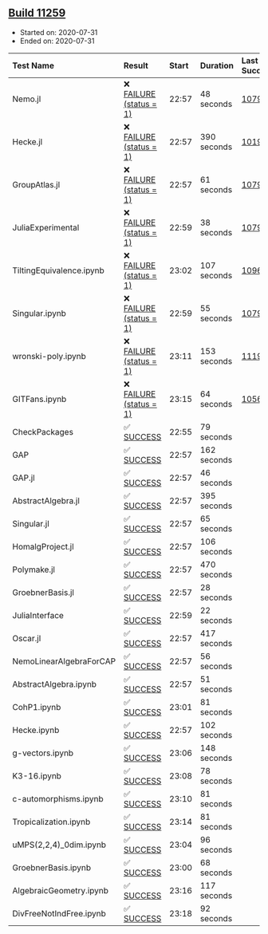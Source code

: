 ## [Build 11259](https://oscarci.mathematik.uni-kl.de/job/oscar/11259/)

* Started on: 2020-07-31
* Ended on: 2020-07-31

| Test Name    | Result | Start | Duration | Last Success | First Failure |
|:-------------|:-------|:------|:---------|:-------------|:--------------|
| Nemo.jl | ❌ [FAILURE (status = 1)](https://oscarci.mathematik.uni-kl.de/job/oscar/11259/artifact/logs/build-11259/Nemo.jl.log) | 22:57 | 48 seconds | [10790](https://oscarci.mathematik.uni-kl.de/job/oscar/10790/) | [10791](https://oscarci.mathematik.uni-kl.de/job/oscar/10791/) |
| Hecke.jl | ❌ [FAILURE (status = 1)](https://oscarci.mathematik.uni-kl.de/job/oscar/11259/artifact/logs/build-11259/Hecke.jl.log) | 22:57 | 390 seconds | [10197](https://oscarci.mathematik.uni-kl.de/job/oscar/10197/) | [10198](https://oscarci.mathematik.uni-kl.de/job/oscar/10198/) |
| GroupAtlas.jl | ❌ [FAILURE (status = 1)](https://oscarci.mathematik.uni-kl.de/job/oscar/11259/artifact/logs/build-11259/GroupAtlas.jl.log) | 22:57 | 61 seconds | [10790](https://oscarci.mathematik.uni-kl.de/job/oscar/10790/) | [10791](https://oscarci.mathematik.uni-kl.de/job/oscar/10791/) |
| JuliaExperimental | ❌ [FAILURE (status = 1)](https://oscarci.mathematik.uni-kl.de/job/oscar/11259/artifact/logs/build-11259/JuliaExperimental.log) | 22:59 | 38 seconds | [10790](https://oscarci.mathematik.uni-kl.de/job/oscar/10790/) | [10791](https://oscarci.mathematik.uni-kl.de/job/oscar/10791/) |
| TiltingEquivalence.ipynb | ❌ [FAILURE (status = 1)](https://oscarci.mathematik.uni-kl.de/job/oscar/11259/artifact/logs/build-11259/TiltingEquivalence.ipynb.log) | 23:02 | 107 seconds | [10962](https://oscarci.mathematik.uni-kl.de/job/oscar/10962/) | [10963](https://oscarci.mathematik.uni-kl.de/job/oscar/10963/) |
| Singular.ipynb | ❌ [FAILURE (status = 1)](https://oscarci.mathematik.uni-kl.de/job/oscar/11259/artifact/logs/build-11259/Singular.ipynb.log) | 22:59 | 55 seconds | [10790](https://oscarci.mathematik.uni-kl.de/job/oscar/10790/) | [10791](https://oscarci.mathematik.uni-kl.de/job/oscar/10791/) |
| wronski-poly.ipynb | ❌ [FAILURE (status = 1)](https://oscarci.mathematik.uni-kl.de/job/oscar/11259/artifact/logs/build-11259/wronski-poly.ipynb.log) | 23:11 | 153 seconds | [11192](https://oscarci.mathematik.uni-kl.de/job/oscar/11192/) | [11193](https://oscarci.mathematik.uni-kl.de/job/oscar/11193/) |
| GITFans.ipynb | ❌ [FAILURE (status = 1)](https://oscarci.mathematik.uni-kl.de/job/oscar/11259/artifact/logs/build-11259/GITFans.ipynb.log) | 23:15 | 64 seconds | [10566](https://oscarci.mathematik.uni-kl.de/job/oscar/10566/) | [10567](https://oscarci.mathematik.uni-kl.de/job/oscar/10567/) |
| CheckPackages | ✅ [SUCCESS](https://oscarci.mathematik.uni-kl.de/job/oscar/11259/artifact/logs/build-11259/CheckPackages.log) | 22:55 | 79 seconds |  |  |
| GAP | ✅ [SUCCESS](https://oscarci.mathematik.uni-kl.de/job/oscar/11259/artifact/logs/build-11259/GAP.log) | 22:57 | 162 seconds |  |  |
| GAP.jl | ✅ [SUCCESS](https://oscarci.mathematik.uni-kl.de/job/oscar/11259/artifact/logs/build-11259/GAP.jl.log) | 22:57 | 46 seconds |  |  |
| AbstractAlgebra.jl | ✅ [SUCCESS](https://oscarci.mathematik.uni-kl.de/job/oscar/11259/artifact/logs/build-11259/AbstractAlgebra.jl.log) | 22:57 | 395 seconds |  |  |
| Singular.jl | ✅ [SUCCESS](https://oscarci.mathematik.uni-kl.de/job/oscar/11259/artifact/logs/build-11259/Singular.jl.log) | 22:57 | 65 seconds |  |  |
| HomalgProject.jl | ✅ [SUCCESS](https://oscarci.mathematik.uni-kl.de/job/oscar/11259/artifact/logs/build-11259/HomalgProject.jl.log) | 22:57 | 106 seconds |  |  |
| Polymake.jl | ✅ [SUCCESS](https://oscarci.mathematik.uni-kl.de/job/oscar/11259/artifact/logs/build-11259/Polymake.jl.log) | 22:57 | 470 seconds |  |  |
| GroebnerBasis.jl | ✅ [SUCCESS](https://oscarci.mathematik.uni-kl.de/job/oscar/11259/artifact/logs/build-11259/GroebnerBasis.jl.log) | 22:57 | 28 seconds |  |  |
| JuliaInterface | ✅ [SUCCESS](https://oscarci.mathematik.uni-kl.de/job/oscar/11259/artifact/logs/build-11259/JuliaInterface.log) | 22:59 | 22 seconds |  |  |
| Oscar.jl | ✅ [SUCCESS](https://oscarci.mathematik.uni-kl.de/job/oscar/11259/artifact/logs/build-11259/Oscar.jl.log) | 22:57 | 417 seconds |  |  |
| NemoLinearAlgebraForCAP | ✅ [SUCCESS](https://oscarci.mathematik.uni-kl.de/job/oscar/11259/artifact/logs/build-11259/NemoLinearAlgebraForCAP.log) | 22:57 | 56 seconds |  |  |
| AbstractAlgebra.ipynb | ✅ [SUCCESS](https://oscarci.mathematik.uni-kl.de/job/oscar/11259/artifact/logs/build-11259/AbstractAlgebra.ipynb.log) | 22:57 | 51 seconds |  |  |
| CohP1.ipynb | ✅ [SUCCESS](https://oscarci.mathematik.uni-kl.de/job/oscar/11259/artifact/logs/build-11259/CohP1.ipynb.log) | 23:01 | 81 seconds |  |  |
| Hecke.ipynb | ✅ [SUCCESS](https://oscarci.mathematik.uni-kl.de/job/oscar/11259/artifact/logs/build-11259/Hecke.ipynb.log) | 22:57 | 102 seconds |  |  |
| g-vectors.ipynb | ✅ [SUCCESS](https://oscarci.mathematik.uni-kl.de/job/oscar/11259/artifact/logs/build-11259/g-vectors.ipynb.log) | 23:06 | 148 seconds |  |  |
| K3-16.ipynb | ✅ [SUCCESS](https://oscarci.mathematik.uni-kl.de/job/oscar/11259/artifact/logs/build-11259/K3-16.ipynb.log) | 23:08 | 78 seconds |  |  |
| c-automorphisms.ipynb | ✅ [SUCCESS](https://oscarci.mathematik.uni-kl.de/job/oscar/11259/artifact/logs/build-11259/c-automorphisms.ipynb.log) | 23:10 | 81 seconds |  |  |
| Tropicalization.ipynb | ✅ [SUCCESS](https://oscarci.mathematik.uni-kl.de/job/oscar/11259/artifact/logs/build-11259/Tropicalization.ipynb.log) | 23:14 | 81 seconds |  |  |
| uMPS(2,2,4)_0dim.ipynb | ✅ [SUCCESS](https://oscarci.mathematik.uni-kl.de/job/oscar/11259/artifact/logs/build-11259/uMPS-2-2-4-_0dim.ipynb.log) | 23:04 | 96 seconds |  |  |
| GroebnerBasis.ipynb | ✅ [SUCCESS](https://oscarci.mathematik.uni-kl.de/job/oscar/11259/artifact/logs/build-11259/GroebnerBasis.ipynb.log) | 23:00 | 68 seconds |  |  |
| AlgebraicGeometry.ipynb | ✅ [SUCCESS](https://oscarci.mathematik.uni-kl.de/job/oscar/11259/artifact/logs/build-11259/AlgebraicGeometry.ipynb.log) | 23:16 | 117 seconds |  |  |
| DivFreeNotIndFree.ipynb | ✅ [SUCCESS](https://oscarci.mathematik.uni-kl.de/job/oscar/11259/artifact/logs/build-11259/DivFreeNotIndFree.ipynb.log) | 23:18 | 92 seconds |  |  |
